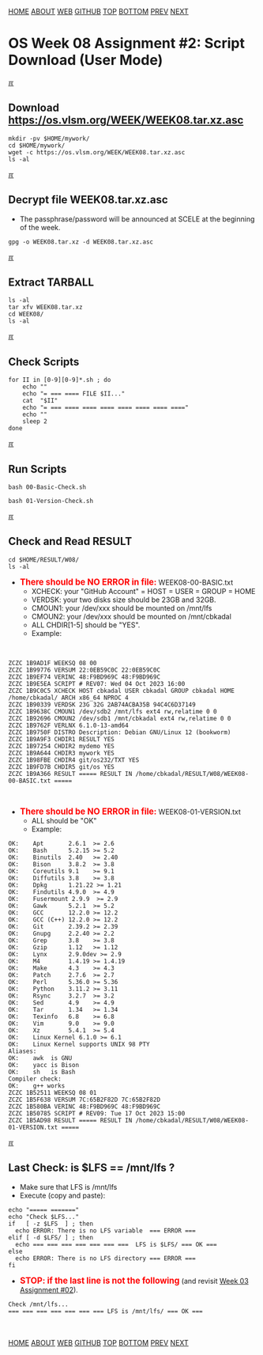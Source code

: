 ---
---
[HOME](index.md)
[ABOUT](README.md)
[WEB](https://osp4diss.vlsm.org/)
[GITHUB](https://github.com/os2xx/osp4diss/)
[TOP](#)
[BOTTOM](#endofpage)
[PREV](W08-01.md)
[NEXT](W08-03.md)

# OS Week 08 Assignment #2: Script Download (User Mode)

[&#x213C;](#endofpage)<br id="idx00">
## Download <https://os.vlsm.org/WEEK/WEEK08.tar.xz.asc>
```
mkdir -pv $HOME/mywork/
cd $HOME/mywork/
wget -c https://os.vlsm.org/WEEK/WEEK08.tar.xz.asc
ls -al

```

[&#x213C;](#)<br id="idx01">
## Decrypt file WEEK08.tar.xz.asc

* The passphrase/password will be announced at SCELE at the beginning of the week.

```
gpg -o WEEK08.tar.xz -d WEEK08.tar.xz.asc

```

[&#x213C;](#)<br id="idx02">
## Extract TARBALL
```
ls -al
tar xfv WEEK08.tar.xz
cd WEEK08/
ls -al

```

[&#x213C;](#)<br id="idx03">
## Check Scripts
```
for II in [0-9][0-9]*.sh ; do
    echo ""
    echo "= === ==== FILE $II..."
    cat  "$II"
    echo "= === ==== ==== ==== ==== ==== ==== ===="
    echo ""
    sleep 2
done

```

[&#x213C;](#)<br id="idx04">
## Run Scripts
```
bash 00-Basic-Check.sh

bash 01-Version-Check.sh

```

[&#x213C;](#)<br id="idx05">
## Check and Read RESULT
```
cd $HOME/RESULT/W08/
ls -al

```

* <span style="color:red; font-weight:bold; font-size:larger;">There should be NO ERROR in file:</span>
  WEEK08-00-BASIC.txt
  * XCHECK: your "GitHub Account" = HOST = USER = GROUP = HOME
  * VERDSK: your two disks size should be 23GB and 32GB.
  * CMOUN1: your /dev/xxx should be mounted on /mnt/lfs
  * CMOUN2: your /dev/xxx should be mounted on /mnt/cbkadal
  * ALL CHDIR[1-5] should be "YES".
  * Example:

<br>

```
ZCZC 1B9AD1F WEEKSQ 08 00
ZCZC 1B99776 VERSUM 22:0EB59C0C 22:0EB59C0C
ZCZC 1B9EF74 VERINC 48:F9BD969C 48:F9BD969C
ZCZC 1B9E5EA SCRIPT # REV07: Wed 04 Oct 2023 16:00
ZCZC 1B9C0C5 XCHECK HOST cbkadal USER cbkadal GROUP cbkadal HOME /home/cbkadal/ ARCH x86_64 NPROC 4
ZCZC 1B90339 VERDSK 23G 32G 2AB74ACBA35B 94C4C6D37149
ZCZC 1B9638C CMOUN1 /dev/sdb2 /mnt/lfs ext4 rw,relatime 0 0
ZCZC 1B92696 CMOUN2 /dev/sdb1 /mnt/cbkadal ext4 rw,relatime 0 0
ZCZC 1B9762F VERLNX 6.1.0-13-amd64
ZCZC 1B9750F DISTRO Description: Debian GNU/Linux 12 (bookworm)
ZCZC 1B9A9F3 CHDIR1 RESULT YES
ZCZC 1B97254 CHDIR2 mydemo YES
ZCZC 1B9A644 CHDIR3 mywork YES
ZCZC 1B98FBE CHDIR4 git/os232/TXT YES
ZCZC 1B9FD7B CHDIR5 git/os YES
ZCZC 1B9A366 RESULT ===== RESULT IN /home/cbkadal/RESULT/W08/WEEK08-00-BASIC.txt =====

```

<br>

* <span style="color:red; font-weight:bold; font-size:larger;">There should be NO ERROR in file:</span>
  WEEK08-01-VERSION.txt
  * ALL should be "OK"
  * Example:

```
OK:    Apt       2.6.1  >= 2.6
OK:    Bash      5.2.15 >= 5.2
OK:    Binutils  2.40   >= 2.40
OK:    Bison     3.8.2  >= 3.8
OK:    Coreutils 9.1    >= 9.1
OK:    Diffutils 3.8    >= 3.8
OK:    Dpkg      1.21.22 >= 1.21
OK:    Findutils 4.9.0  >= 4.9
OK:    Fusermount 2.9.9  >= 2.9
OK:    Gawk      5.2.1  >= 5.2
OK:    GCC       12.2.0 >= 12.2
OK:    GCC (C++) 12.2.0 >= 12.2
OK:    Git       2.39.2 >= 2.39
OK:    Gnupg     2.2.40 >= 2.2
OK:    Grep      3.8    >= 3.8
OK:    Gzip      1.12   >= 1.12
OK:    Lynx      2.9.0dev >= 2.9
OK:    M4        1.4.19 >= 1.4.19
OK:    Make      4.3    >= 4.3
OK:    Patch     2.7.6  >= 2.7
OK:    Perl      5.36.0 >= 5.36
OK:    Python    3.11.2 >= 3.11
OK:    Rsync     3.2.7  >= 3.2
OK:    Sed       4.9    >= 4.9
OK:    Tar       1.34   >= 1.34
OK:    Texinfo   6.8    >= 6.8
OK:    Vim       9.0    >= 9.0
OK:    Xz        5.4.1  >= 5.4
OK:    Linux Kernel 6.1.0 >= 6.1
OK:    Linux Kernel supports UNIX 98 PTY
Aliases:
OK:    awk  is GNU
OK:    yacc is Bison
OK:    sh   is Bash
Compiler check:
OK:    g++ works
ZCZC 1B52511 WEEKSQ 08 01
ZCZC 1B5F638 VERSUM 7C:65B2F82D 7C:65B2F82D
ZCZC 1B580BA VERINC 48:F9BD969C 48:F9BD969C
ZCZC 1B50785 SCRIPT # REV09: Tue 17 Oct 2023 15:00
ZCZC 1B5AD98 RESULT ===== RESULT IN /home/cbkadal/RESULT/W08/WEEK08-01-VERSION.txt =====

```

[&#x213C;](#)<br id="idx06">
## Last Check: is $LFS == /mnt/lfs ?
* Make sure that LFS is /mnt/lfs
* Execute (copy and paste):

```
echo "===== ======="
echo "Check $LFS..."
if   [ -z $LFS  ] ; then 
  echo ERROR: There is no LFS variable  === ERROR ===
elif [ -d $LFS/ ] ; then
  echo === === === === === === ===  LFS is $LFS/ === OK ===
else
  echo ERROR: There is no LFS directory === ERROR ===
fi

```

* <span style="color:red; font-weight:bold; font-size:larger;">STOP: if the last line is not the following</span> (and revisit [Week 03 Assignment #02](W03-02.md)).

```
Check /mnt/lfs...
=== === === === === === === LFS is /mnt/lfs/ === OK ===

```

<br id="endofpage"><br>
[HOME](index.md)
[ABOUT](README.md)
[WEB](https://osp4diss.vlsm.org/)
[GITHUB](https://github.com/os2xx/osp4diss/)
[TOP](#)
[BOTTOM](#endofpage)
[PREV](W08-01.md)
[NEXT](W08-03.md)
<br>

